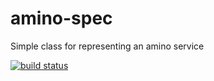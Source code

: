 amino-spec
==========

Simple class for representing an amino service

[![build status](https://secure.travis-ci.org/amino/amino-spec.png)](http://travis-ci.org/amino/amino-spec)
